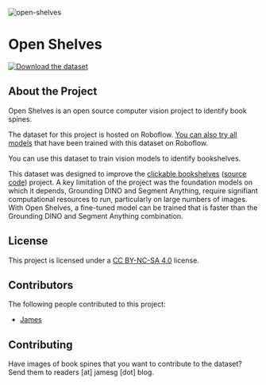![open-shelves](https://github.com/capjamesg/open-shelves/assets/37276661/f72ee9f2-bca7-4ea4-8d39-29b92f65d44b)

# Open Shelves

[![Download the dataset](https://media.roboflow.com/download-dataset-badge.svg)](https://universe.roboflow.com/capjamesg/open-shelves)

## About the Project

Open Shelves is an open source computer vision project to identify book spines.

The dataset for this project is hosted on Roboflow. [You can also try all models](https://universe.roboflow.com/capjamesg/open-shelves) that have been trained with this dataset on Roboflow.

You can use this dataset to train vision models to identify bookshelves.

This dataset was designed to improve the [clickable bookshelves](https://jamesg.blog/2024/02/14/clickable-bookshelves/) ([source code](https://github.com/capjamesg/cv-book-svg)) project. A key limitation of the project was the foundation models on which it depends, Grounding DINO and Segment Anything, require signifiant computational resources to run, particularly on large numbers of images. With Open Shelves, a fine-tuned model can be trained that is faster than the Grounding DINO and Segment Anything combination.

## License

This project is licensed under a [CC BY-NC-SA 4.0](https://creativecommons.org/licenses/by-nc-sa/4.0/) license.

## Contributors

The following people contributed to this project:

- [James](https://jamesg.blog)

## Contributing

Have images of book spines that you want to contribute to the dataset? Send them to readers [at] jamesg [dot] blog.
